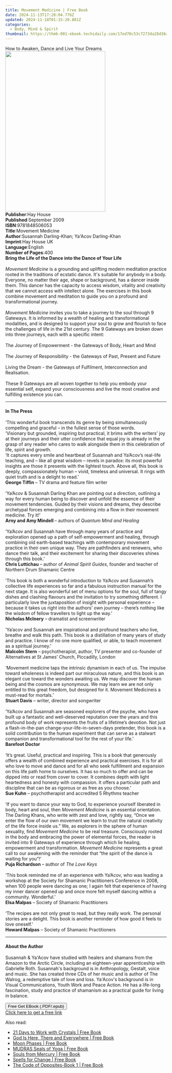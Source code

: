 ```yaml
---
title: Movement Medicine | Free Book
date: 2024-11-13T17:20:04.776Z
updated: 2024-11-18T01:15:20.881Z
categories:
  - Body, Mind & Spirit
thumbnail: https://thmb-001-ebook.techidaily.com/17ed70c53c7273da28d36a0349fd77e62a5201a7df9275ad5780705ad1132ba4.jpg
---
```

<main id="book-container">
  <div class="flex flex-col">
    <div class="book-brief flex-1 py-6 px-4 sm:p-6 md:py-10 md:px-8">
      <!-- brief-->
      <div class="book-brief-main">
        How to Awaken, Dance and Live Your Dreams
      </div>
    </div>
    <div
      class="book-meta-info flex-1 grid gap-4 col-start-1 col-end-3 row-start-1 sm:mb-6 sm:grid-cols-4 lg:gap-6 lg:col-start-2 lg:row-end-6 lg:row-span-6 lg:mb-0"
    >
      <div
        class="book-meta-info-left place-content-center mt-4 p-4 text-sm leading-6 col-start-2 col-span-2 dark:text-slate-400"
      >
        <img
          class="w-full h-500 object-cover rounded-lg sm:h-255 sm:col-span-2 lg:col-span-full"
          src="https://img-001-ebook.techidaily.com/069ecdc457d3a7ef5cd89a3719461651b97afa8fc1e42477bb679f4ce243c14c.jpg"
          alt=""
          width="312"
          height="500"
        />
      </div>
      <div
        class="book-meta-info-right mt-2 col-start-1 row-start-2 col-span-3 self-center"
      >
        <!-- meta data  -->
        <div class="flex flex-col px-4 md:px-8">
          <div class="flex-1">
            <strong>Publisher</strong>:<span class="px-2">Hay House</span>
          </div>
          <div class="flex-1">
            <strong>Published</strong>:<span class="px-2">September 2009</span>
          </div>
          <div class="flex-1">
            <strong>ISBN</strong>:<span class="px-2">9781848506053</span>
          </div>
          <div class="flex-1">
            <strong>Title</strong>:<span class="px-2">Movement Medicine</span>
          </div>
          <div class="flex-1">
            <strong>Author</strong>:<span class="px-2"
              >Susannah Darling-Khan; Ya&#39;Acov Darling-Khan</span
            >
          </div>
          <div class="flex-1">
            <strong>Imprint</strong>:<span class="px-2">Hay House UK</span>
          </div>
          <div class="flex-1">
            <strong>Language</strong>:<span class="px-2">English</span>
          </div>
          <div class="flex-1">
            <strong>Number of Pages</strong>:<span class="px-2">400</span>
          </div>
        </div>
      </div>
    </div>
    <div class="book-description flex-1 py-6 px-4 sm:p-6 md:py-10 md:px-8">
      <div class="book-description-main">
        <div accordion-content="" id="description">
          <b>Bring the Life of the Dance into the Dance of Your Life<br /></b
          ><br /><i>Movement Medicine</i>&nbsp;is a grounding and uplifting
          modern meditation practice rooted in the traditions of ecstatic dance.
          It's suitable for anybody in a body. Everyone, no matter their age,
          shape or background, has a dancer inside them. This dancer has the
          capacity to access wisdom, vitality and creativity that we cannot
          access with intellect alone. The exercises in this book combine
          movement and meditation to guide you on a profound and
          transformational journey.<br /><br /><i>Movement Medicine</i
          >&nbsp;invites you to take a journey to the soul through 9 Gateways.
          It is informed by a wealth of healing and transformational modalities,
          and is designed to support your soul to grow and flourish to face the
          challenges of life in the 21st century. The 9 Gateways are broken down
          into three journeys, each with a specific intent:<br /><br />The
          Journey of Empowerment - the Gateways of Body, Heart and Mind<br /><br />The
          Journey of Responsibility - the Gateways of Past, Present and
          Future<br /><br />Living the Dream - the Gateways of Fulfilment,
          Interconnection and Realisation.<br /><br />These 9 Gateways are all
          woven together to help you embody your essential self, expand your
          consciousness and live the most creative and fulfilling existence you
          can.
        </div>
        <div class="accordion-fader"></div>
      </div>
    </div>
    <div class="book-excerpts flex-1 py-6 px-4 sm:p-6 md:py-10 md:px-8">
      <!-- excerpts-->
      <div class="book-excerpts-main">
        <hr />
        <h4 class="placeholder placeholder-heading">
          <span>In The Press</span>
        </h4>
        <p>
          ‘This wonderful book transcends its genre by being simultaneously
          compelling and graceful – in the fullest sense of those words. <br />
          ‘Visionary but grounded, inspiring but practical, it brims with the
          writers’ joy at their journeys and their utter confidence that equal
          joy is already in the grasp of any reader who cares to walk alongside
          them in this celebration of life, spirit and growth. <br />
          ‘It captures every smile and heartbeat of Susannah and Ya’Acov’s
          real-life teaching, and – like all great wisdom – revels in paradox:
          its most powerful insights are those it presents with the lightest
          touch. Above all, this book is deeply, compassionately human – vivid,
          timeless and universal. It rings with quiet truth and is a delight to
          read.’<br /><b>George Tiffin</b> – TV drama and feature film writer<br /><br />‘Ya’Acov
          &amp; Susannah Darling Khan are pointing out a direction, outlining a
          way for every human being to discover and unfold the essence of their
          movement tendencies. Guided by their visions and dreams, they describe
          archetypal forces emerging and combining into a flow in their movement
          medicine. Try it!’<br /><b>Arny and Amy Mindell </b>– authors of
          <i>Quantum Mind and Healing</i><br /><br />‘Ya’Acov and Susannah have
          through many years of practice and exploration opened up a path of
          self-empowerment and healing, through combining old earth-based
          teachings with contemporary movement practice in their own unique way.
          They are pathfinders and renewers, who dance their talk, and their
          excitement for sharing their discoveries shines through this book.’
          <br /><b>Chris Luttichau</b> – author of <i>Animal Spirit Guides</i>,
          founder and teacher of Northern Drum Shamanic Centre<br /><br />‘This
          book is both a wonderful introduction to Ya’Acov and Susannah’s
          collective life experiences so far and a fabulous instruction manual
          for the next stage. It is also wonderful set of menu options for the
          soul, full of tangy dishes and clashing flavours and the invitation to
          try something different. I particularly love the juxtaposition of
          insight with personal experience – because it takes us right into the
          authors’ own journey – there’s nothing like the wisdom of fellow
          travellers to light up the way.’<br /><b>Nicholas McInery</b> –
          dramatist and screenwriter<br /><br />‘Ya’acov and Susannah are
          inspirational and profound teachers who live, breathe and walk this
          path. This book is a distillation of many years of study and practice.
          I know of no one more qualified, or able, to teach movement as a
          spiritual journey.’ <br /><b>Malcolm Stern</b> – psychotherapist,
          author, TV presenter and co-founder of Alternatives at St James’
          Church, Piccadilly, London<br /><br />‘Movement medicine taps the
          intrinsic dynamism in each of us. The impulse toward wholeness is
          indeed part our miraculous nature, and this book is an elegant cue
          toward the wonders awaiting us. We may discover the human being and
          the cosmos are synonymous. We may learn we are not only entitled to
          this great freedom, but designed for it. Movement Medicineis a
          must-read for mortals.’<br /><b>Stuart Davis</b> – writer, director
          and songwriter<br /><br />‘Ya’Acov and Susannah are seasoned explorers
          of the psyche, who have built up a fantastic and well-deserved
          reputation over the years and this profound body of work represents
          the fruits of a lifetime’s devotion. Not just a flash-in-the-pan
          change-your-life-in-seven-days pretender, this book is a solid
          contribution to the human experiment that can serve as a stalwart
          companion and transformational tool for the rest of your life.’
          <br /><b>Barefoot Doctor</b><br /><br />‘It’s great. Useful, practical
          and inspiring. This is a book that generously offers a wealth of
          combined experience and practical exercises. It is for all who love to
          move and dance and for all who seek fulfillment and expansion on this
          life path home to ourselves. It has so much to offer and can be dipped
          into or read from cover to cover. It combines depth with light
          heartedness and honesty with compassion. It offers a particular path
          and discipline that can be as rigorous or as free as you choose.’
          <br /><b>Sue Kuhn</b> – psychotherapist and accredited 5 Rhythms
          teacher<br /><br />‘If you want to dance your way to God, to
          experience yourself liberated in body, heart and soul, then
          <i>Movement Medicine</i> is an essential orientation. The Darling
          Khans, who write with zest and love, rightly say, “Once we enter the
          flow of our own movement we learn to trust the natural creativity of
          the life force inside us.” We, as explorers in the sphere of human
          sexuality, find <i>Movement Medicine</i> to be real treasure.
          Consciously rooted in the body and embracing the power of elemental
          forces, the reader is invited into 9 Gateways of experience through
          which lie healing, empowerment and transformation.
          <i>Movement Medicine</i> represents a great call to our awakening with
          the reminder that “the spirit of the dance is waiting for you”!’<br /><b
            >Puja Richardson</b
          >
          – author of <i>The Love Keys</i><br /><br />‘This book reminded me of
          an experience with Ya’Acov, who was leading a workshop at the Society
          for Shamanic Practitioners Conference in 2008, when 100 people were
          dancing as one; I again felt that experience of having my inner dancer
          opened up and once more felt myself dancing within a community.
          Wonderful.’<br /><b>Elsa Malpas</b> – Society of Shamanic
          Practitioners<br /><br />‘The recipes are not only great to read, but
          they really work. The personal stories are a delight. This book is
          another reminder of how good it feels to love oneself.’<br /><b
            >Howard Malpas</b
          >
          – Society of Shamanic Practitioners
        </p>
      </div>
    </div>
    <div class="book-about-author flex-1 py-6 px-4 sm:p-6 md:py-10 md:px-8">
      <!-- about author-->
      <div class="book-main-author-main">
        <hr />
        <h4 class="placeholder placeholder-heading">
          <span>About the Author</span>
        </h4>
        <p>
          Susannah &amp; Ya'Acov have studied with healers and shamans from the
          Amazon to the Arctic Circle, including an eighteen-year apprenticeship
          with Gabrielle Roth. Susannah's background is in Anthropology,
          Gestalt, voice and music. She has created three CDs of her music and
          is author of The Walrog, a redemptive tale of love and loss. Ya'Acov's
          background is in Visual Communications, Youth Work and Peace Action.
          He has a life-long fascination, study and practice of shamanism as a
          practical guide for living in balance.
        </p>
      </div>
    </div>
    <div class="book-free-get flex-1 py-6 px-4 sm:p-6 md:py-10 md:px-8">
      <button
        id="btn-free-get"
        class="bg-blue-500 hover:bg-blue-700 text-white font-bold py-2 px-4 rounded"
      >
        Free Get EBook (.PDF/.epub)
      </button>
      <div id="countdown-display" class="px-2 text-lg mt-2"></div>
      <a
        id="free-link"
        class="hidden bg-blue-500 hover:bg-blue-700 text-white font-bold py-2 px-4 rounded"
        href="https://www.ebooks.com/en-us/book/96316863/movement-medicine/susannah-darling-khan/"
        target="_blank"
        >Click here to get a free link</a
      >
    </div>
    <script>
      let countdownTime = 0;
      let countdownInterval = null;
      document
        .getElementById('btn-free-get')
        .addEventListener('click', startCountdown);
      function startCountdown() {
        countdownTime = new Date().getTime() + 60000 * 3;
        countdownInterval = setInterval(updateCountdown, 1000);
        document.getElementById('btn-free-get').disabled = true;
        document
          .getElementById('btn-free-get')
          .classList.add('bg-gray-500', 'cursor-not-allowed');
      }
      function updateCountdown() {
        let currentTime = new Date().getTime();
        let timeLeft = countdownTime - currentTime;
        let secondsLeft = Math.floor(timeLeft / 1000);
        document.getElementById('countdown-display').innerHTML =
          `Remaining time: ${secondsLeft} seconds.`;
        if (secondsLeft <= 0) {
          clearInterval(countdownInterval);
          document.getElementById('btn-free-get').classList.add('hidden');
          document.getElementById('free-link').classList.remove('hidden');
          document.getElementById('countdown-display').innerHTML = '';
        }
      }
    </script>
  </div>
</main>

<ins class="adsbygoogle"
      style="display:block"
      data-ad-client="ca-pub-7571918770474297"
      data-ad-slot="8358498916"
      data-ad-format="auto"
      data-full-width-responsive="true"></ins>
    

<span class="atpl-alsoreadstyle">Also read:</span>
<div><ul>
<li><a href="https://novels-ebooks.techidaily.com/210498028-9781788178952-21-days-to-work-with-crystals/"><u>21 Days to Work with Crystals | Free Book</u></a></li>
<li><a href="https://novels-ebooks.techidaily.com/210499489-9781639613052-god-is-here-there-and-everywhere/"><u>God Is Here, There and Everywhere | Free Book</u></a></li>
<li><a href="https://novels-ebooks.techidaily.com/210499638-9781524878344-moon-phases/"><u>Moon Phases | Free Book</u></a></li>
<li><a href="https://novels-ebooks.techidaily.com/210498338-9780648893264-mudras-seals-of-yoga/"><u>MUDRAS Seals of Yoga | Free Book</u></a></li>
<li><a href="https://novels-ebooks.techidaily.com/210498262-9781990695131-souls-from-mercury/"><u>Souls from Mercury | Free Book</u></a></li>
<li><a href="https://novels-ebooks.techidaily.com/210499633-9781524878306-spells-for-change/"><u>Spells for Change | Free Book</u></a></li>
<li><a href="https://novels-ebooks.techidaily.com/210497903-9780982460535-the-code-of-opposites-book-1/"><u>The Code of Opposites-Book 1 | Free Book</u></a></li>
</ul></div>

